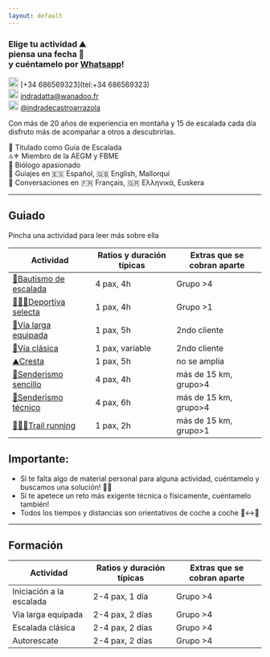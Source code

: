 ```yaml
---
layout: default
---
```


### Elige tu actividad :mountain: <br> piensa una fecha :date: <br> y cuéntamelo por [Whatsapp](https://wa.me/+34686569323)!

<img src="https://raw.githubusercontent.com/FortAwesome/Font-Awesome/6.x/svgs/brands/whatsapp.svg" width="20" height="20"> [+34 686569323](tel:+34 686569323)<br>
<img src="https://raw.githubusercontent.com/FortAwesome/Font-Awesome/6.x/svgs/regular/envelope.svg" width="20" height="20"> [indradatta@wanadoo.fr](mailto:indradatta@wanadoo.fr)<br>
<img src="https://raw.githubusercontent.com/FortAwesome/Font-Awesome/6.x/svgs/brands/instagram.svg" width="20" height="20"> [@indradecastroarrazola](https://www.instagram.com/indradecastroarrazola/)<br>

Con más de 20 años de experiencia en montaña y 15 de escalada cada día disfruto más de acompañar a otros a descubrirlas.

📜 Titulado como Guía de Escalada <br>
🔝⚜️ Miembro de la AEGM y FBME <br>
🦋 Biólogo apasionado <br>
💬 Guiajes en 🇪🇸 Español, 🇬🇧 English, Mallorquí <br>
💬 Conversaciones en 🇫🇷 Français, 🇬🇷 Ελληνικά, Euskera

* * *

## Guiado
Pincha una actividad para leer más sobre ella

| **Actividad**                                         | **Ratios y duración típicas** | **Extras que se cobran aparte** |
| ----------------------------------------------------- | ----------------------------- | ------------------------------- |
| [🥇Bautismo de escalada](./bautismo.md)               | 4 pax, 4h                     | Grupo >4                        |
| [🧗🏻‍♀️Deportiva selecta](./deportiva-selecta.md)         | 1 pax, 4h                     | Grupo >1                        |
| [🔩Vía larga equipada](./vía-larga-equipada.md)       | 1 pax, 5h                     | 2ndo cliente                    |
| [💎Vía clásica](./vía-clásica.md)                     | 1 pax, variable               | 2ndo cliente                    |
| [⛰️Cresta](./cresta.md)                               | 1 pax, 5h                     | no se amplia                    |
| [👟Senderismo sencillo](./senderismo-sencillo.md)     | 4 pax, 4h                     | más de 15 km, grupo>4           |
| [🥾Senderismo técnico](./senderismo-técnico.md)       | 4 pax, 6h                     | más de 15 km, grupo>4           |
| [🏃🏽‍♂️Trail running](./trail-running.md)                 | 1 pax, 2h                     | más de 15 km, grupo>1           |

## Importante:
*	Si te falta algo de material personal para alguna actividad, cuéntamelo y buscamos una solución! 👍🏼
* 	Si te apetece un reto más exigente técnica o físicamente, cuéntamelo también!
*	Todos los tiempos y distancias son orientativos de coche a coche 🚗↔️🚗

* * *

## Formación

| **Actividad**            | **Ratios y duración típicas** | **Extras que se cobran aparte** |
| ------------------------ | ----------------------------- | ------------------------------- |
| Iniciación a la escalada | 2-4 pax, 1 día                | Grupo >4                        |
| Via larga equipada       | 2-4 pax, 2 días               | Grupo >4                        |
| Escalada clásica         | 2-4 pax, 2 días               | Grupo >4                        |
| Autorescate              | 2-4 pax, 2 días               | Grupo >4                        |
